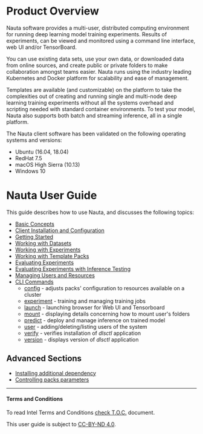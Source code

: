 # Product Overview

Nauta software provides a multi-user, distributed computing environment for running deep learning model training experiments. Results of experiments, can be viewed and monitored using a command line interface, web UI and/or TensorBoard. 

You can use existing data sets, use your own data, or downloaded data from online sources, and create public or private folders to make collaboration amongst teams easier. Nauta runs using the industry leading Kubernetes and Docker platform
for scalability and ease of management. 

Templates are available (and customizable) on the platform to take the complexities out of creating and running single and multi-node deep learning training experiments without all the systems overhead and scripting needed with standard container environments. To test your model, Nauta also supports both batch and streaming inference, all in a single platform.

The Nauta client software has been validated on the following operating systems and versions:

* Ubuntu (16.04, 18.04)
* RedHat 7.5
* macOS High Sierra (10.13)
* Windows 10

# Nauta User Guide

This guide describes how to use Nauta, and discusses the following topics:

* [Basic Concepts](actions/concepts.md)
* [Client Installation and Configuration](actions/install_configure.md)
* [Getting Started](actions/getting_started.md)
* [Working with Datasets](actions/working_with_datasets.md)
* [Working with Experiments](actions/working_with_experiments.md)
* [Working with Template Packs](actions/template_packs.md)
* [Evaluating Experiments](actions/view_exp.md)
* [Evaluating Experiments with Inference Testing](actions/inference_testing.md)
* [Managing Users and Resources](actions/managing_users_resources.md)
* [CLI Commands](actions/view_cli_help.md)
    * [config](actions/config.md) - adjusts packs' configuration to resources available on a cluster
    * [experiment](actions/experiment.md) - training and managing training jobs 
    * [launch](actions/launch.md) - launching browser for Web UI and Tensorboard
    * [mount](actions/mount.md) - displaying details concerning how to mount user's folders
    * [predict](actions/predict.md) - deploy and manage inference on trained model
    * [user](actions/user.md) - adding/deleting/listing users of the system 
    * [verify](actions/verify.md) - verifies installation of _dlsctl_ application
    * [version](actions/version.md) - displays version of _dlsctl_ application

## Advanced Sections

* [Installing additional dependency](advanced/customlibs.md)
* [Controlling packs parameters](advanced/packs.md)

- - - -

#### Terms and Conditions
To read Intel Terms and Conditions [check T.O.C.](TOC.md) document.

This user guide is subject to [CC-BY-ND 4.0](https://creativecommons.org/licenses/by-nd/4.0/).

